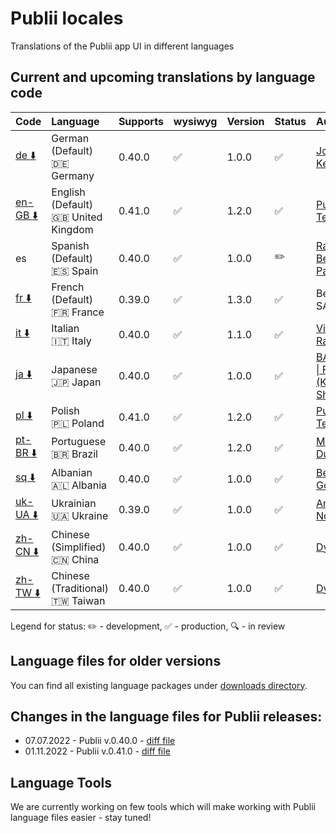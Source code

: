 # Publii locales
Translations of the Publii app UI in different languages

## Current and upcoming translations by language code

| Code                                                                                                          | Language                                          | Supports  | wysiwyg            | Version | Status             | Author                                                          |
| :------------------------------------------------------------------------------------------------------------ | :------------------------------------------------ | :-------- | :----------------- | :------ | :----------------- | :-------------------------------------------------------------- |
| [de :arrow_down:](https://github.com/GetPublii/Publii-ui-locales/blob/main/downloads/0.40.0/de.zip)           | German (Default)<br>:de: Germany                  | 0.40.0    | :white_check_mark: | 1.0.0   | :white_check_mark: | [Johannes Keyser](https://github.com/JoKeyser)                  |
| [en-GB :arrow_down:](https://github.com/GetPublii/Publii-ui-locales/blob/main/downloads/0.41.0/en-gb.zip)     | English (Default)<br>:uk: United Kingdom          | 0.41.0    | :white_check_mark: | 1.2.0   | :white_check_mark: | [Publii Team](https://github.com/GetPublii)                     |
| es                                                                                                            | Spanish (Default)<br>:es: Spain                   | 0.40.0    | :white_check_mark: | 1.0.0   | :pencil2:          | [Ramon Benitez-Pagan](https://github.com/rbenitezpagan)         |
| [fr :arrow_down:](https://github.com/GetPublii/Publii-ui-locales/blob/main/downloads/0.39.0/fr.zip)           | French (Default)<br>:fr: France                   | 0.39.0    | :white_check_mark: | 1.3.0   | :white_check_mark: | Benoit SALLÉ                                                    |
| [it :arrow_down:](https://github.com/GetPublii/Publii-ui-locales/blob/main/downloads/0.40.0/it.zip)           | Italian<br>:it: Italy                             | 0.40.0    | :white_check_mark: | 1.1.0   | :white_check_mark: | [Vittorio Ramponi](https://github.com/gpsblues)                 |
| [ja :arrow_down:](https://github.com/GetPublii/Publii-ui-locales/blob/main/downloads/0.40.0/ja.zip)           | Japanese<br>:jp: Japan                            | 0.40.0    | :white_check_mark: | 1.0.0   | :white_check_mark: | [BALLOON \| FU-SEN <br>(Keiichi Shiga)](https://github.com/fu-sen)   |
| [pl :arrow_down:](https://github.com/GetPublii/Publii-ui-locales/blob/main/downloads/0.41.0/pl.zip)           | Polish<br>:poland: Poland                         | 0.41.0    | :white_check_mark: | 1.2.0   | :white_check_mark: | [Publii Team](https://github.com/GetPublii)                     |
| [pt-BR :arrow_down:](https://github.com/GetPublii/Publii-ui-locales/blob/main/downloads/0.40.0/pt-br.zip)     | Portuguese<br>:brazil: Brazil                     | 0.40.0    | :white_check_mark: | 1.2.0   | :white_check_mark: | [Marcio Duarte](https://github.com/pagelab)                     |
| [sq :arrow_down:](https://github.com/GetPublii/Publii-ui-locales/blob/main/downloads/0.40.0/sq.zip)           | Albanian<br>:albania: Albania                     | 0.40.0    | :white_check_mark: | 1.0.0   | :white_check_mark: | [Besmir Godole](https://github.com/bgodole)                     |
| [uk-UA :arrow_down:](https://github.com/GetPublii/Publii-ui-locales/blob/main/downloads/0.39.0/uk-ua.zip)     | Ukrainian<br>:ukraine: Ukraine                    | 0.39.0    | :white_check_mark: | 1.0.0   | :white_check_mark: | [Andrew Notea](https://github.com/andrewnotea)                  |
| [zh-CN :arrow_down:](https://github.com/GetPublii/Publii-ui-locales/blob/main/downloads/0.40.0/zh-cn.zip)     | Chinese (Simplified)<br>:cn: China                | 0.40.0    | :white_check_mark: | 1.0.0   | :white_check_mark: | [Dyxang](https://github.com/dyxang)                             |
| [zh-TW :arrow_down:](https://github.com/GetPublii/Publii-ui-locales/blob/main/downloads/0.40.0/zh-tw.zip)     | Chinese (Traditional)<br>:taiwan: Taiwan          | 0.40.0    | :white_check_mark: | 1.0.0   | :white_check_mark: | [Dyxang](https://github.com/dyxang)                             |

Legend for status: :pencil2: - development, :white_check_mark: - production, :mag: - in review

## Language files for older versions

You can find all existing language packages under [downloads directory](https://github.com/GetPublii/Publii-ui-locales/blob/main/downloads/).

## Changes in the language files for Publii releases:

* 07.07.2022 - Publii v.0.40.0 - [diff file](https://github.com/GetPublii/Publii-ui-locales/blob/main/diff-files/v.0.40.0.diff)
* 01.11.2022 - Publii v.0.41.0 - [diff file](https://github.com/GetPublii/Publii-ui-locales/blob/main/diff-files/v.0.41.0.diff)

## Language Tools

We are currently working on few tools which will make working with Publii language files easier - stay tuned!
